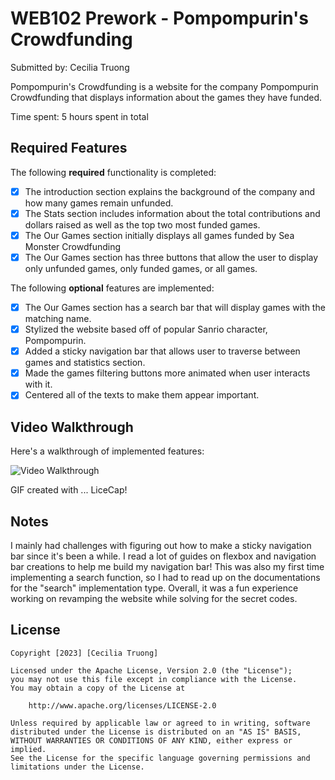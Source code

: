 # WEB102 Prework - Pompompurin's Crowdfunding

Submitted by: Cecilia Truong

Pompompurin's Crowdfunding is a website for the company Pompompurin Crowdfunding that displays information about the games they have funded.

Time spent: 5 hours spent in total

## Required Features

The following **required** functionality is completed:

* [x] The introduction section explains the background of the company and how many games remain unfunded.
* [x] The Stats section includes information about the total contributions and dollars raised as well as the top two most funded games.
* [x] The Our Games section initially displays all games funded by Sea Monster Crowdfunding
* [x] The Our Games section has three buttons that allow the user to display only unfunded games, only funded games, or all games.

The following **optional** features are implemented:

* [x] The Our Games section has a search bar that will display games with the matching name.
* [x] Stylized the website based off of popular Sanrio character, Pompompurin.
* [x] Added a sticky navigation bar that allows user to traverse between games and statistics section. 
* [x] Made the games filtering buttons more animated when user interacts with it.
* [x] Centered all of the texts to make them appear important.
## Video Walkthrough

Here's a walkthrough of implemented features:

<img src='https://github.com/ceciliatruong/web102_prework/blob/main/assets/web102prework.gif?raw=true' title='Video Walkthrough' width='' alt='Video Walkthrough' />

<!-- Replace this with whatever GIF tool you used! -->
GIF created with ...  LiceCap!
<!-- Recommended tools:
[Kap](https://getkap.co/) for macOS
[ScreenToGif](https://www.screentogif.com/) for Windows
[peek](https://github.com/phw/peek) for Linux. -->

## Notes

I mainly had challenges with figuring out how to make a sticky navigation bar since it's been a while. I read a lot of guides on flexbox
and navigation bar creations to help me build my navigation bar!
This was also my first time implementing a search function, so I had to read up on the documentations for the "search" implementation
type. Overall, it was a fun experience working on revamping the website while solving for the secret codes.

## License

    Copyright [2023] [Cecilia Truong]

    Licensed under the Apache License, Version 2.0 (the "License");
    you may not use this file except in compliance with the License.
    You may obtain a copy of the License at

        http://www.apache.org/licenses/LICENSE-2.0

    Unless required by applicable law or agreed to in writing, software
    distributed under the License is distributed on an "AS IS" BASIS,
    WITHOUT WARRANTIES OR CONDITIONS OF ANY KIND, either express or implied.
    See the License for the specific language governing permissions and
    limitations under the License.
